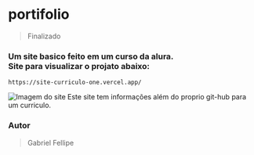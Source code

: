 # portifolio
> Finalizado
<h3>Um site basico feito em um curso da alura.
  <br>Site para visualizar o projato abaixo:</h3>
  
```
https://site-curriculo-one.vercel.app/
```
![Imagem do site](https://user-images.githubusercontent.com/122892978/225774315-e4106e50-9857-4deb-81f2-24b7181dd895.png)
Este site tem informações além do proprio git-hub para um curriculo.
### Autor
> Gabriel Fellipe
